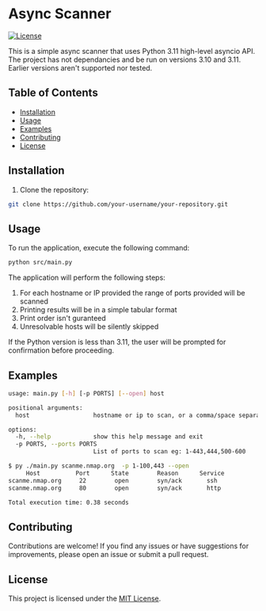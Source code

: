 # Async Scanner

[![License](https://img.shields.io/badge/license-MIT-blue.svg)](LICENSE)

This is a simple async scanner that uses Python 3.11 high-level asyncio API. The project has not dependancies and be run on versions 3.10 and 3.11. Earlier versions aren't supported nor tested.

## Table of Contents

- [Installation](#installation)
- [Usage](#usage)
- [Examples](#examples)
- [Contributing](#contributing)
- [License](#license)

## Installation

1. Clone the repository:
```bash
git clone https://github.com/your-username/your-repository.git
```

## Usage

To run the application, execute the following command:
```bash
python src/main.py
```

The application will perform the following steps:

1. For each hostname or IP provided the range of ports provided will be scanned 
2. Printing results will be in a simple tabular format
3. Print order isn't guranteed
4. Unresolvable hosts will be silently skipped

If the Python version is less than 3.11, the user will be prompted for confirmation before proceeding.

## Examples
```bash
usage: main.py [-h] [-p PORTS] [--open] host

positional arguments:
  host                  hostname or ip to scan, or a comma/space separated list thereof

options:
  -h, --help            show this help message and exit
  -p PORTS, --ports PORTS
                        List of ports to scan eg: 1-443,444,500-600
```

```bash
$ py ./main.py scanme.nmap.org  -p 1-100,443 --open      
     Host          Port      State        Reason      Service 
scanme.nmap.org     22        open        syn/ack       ssh   
scanme.nmap.org     80        open        syn/ack       http  

Total execution time: 0.38 seconds

```


## Contributing

Contributions are welcome! If you find any issues or have suggestions for improvements, please open an issue or submit a pull request.

## License

This project is licensed under the [MIT License](LICENSE).